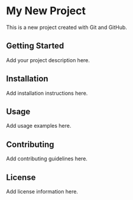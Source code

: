# My New Project

This is a new project created with Git and GitHub.

## Getting Started

Add your project description here.

## Installation

Add installation instructions here.

## Usage

Add usage examples here.

## Contributing

Add contributing guidelines here.

## License

Add license information here.
